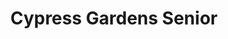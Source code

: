 ---
title: Cypress Gardens Senior
phone: (408) 248-1442
website: https://jscosccha.com/property/cypress-gardens/
management: John Stewart Company
location: "San Jose"
tags: []
---